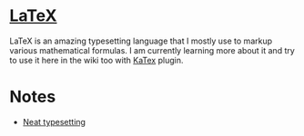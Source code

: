 # [LaTeX](https://www.latex-project.org/)
LaTeX is an amazing typesetting language that I mostly use to markup various mathematical formulas. I am currently learning more about it and try to use it here in the wiki too with [KaTex](https://plugins.gitbook.com/plugin/katex) plugin.

# Notes
- [Neat typesetting](http://tullo.ch/static/cambridge/TimeSeriesMonteCarlo-LectureNotes.pdf)
